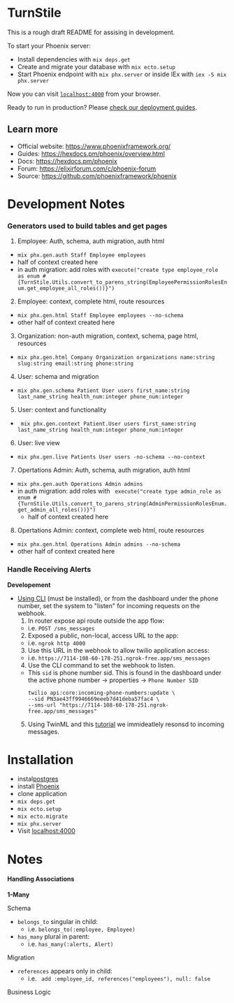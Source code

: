 # TurnStile

This is a rough draft README for assising in development.

To start your Phoenix server:

  * Install dependencies with `mix deps.get`
  * Create and migrate your database with `mix ecto.setup`
  * Start Phoenix endpoint with `mix phx.server` or inside IEx with `iex -S mix phx.server`

Now you can visit [`localhost:4000`](http://localhost:4000) from your browser.

Ready to run in production? Please [check our deployment guides](https://hexdocs.pm/phoenix/deployment.html).

## Learn more

  * Official website: https://www.phoenixframework.org/
  * Guides: https://hexdocs.pm/phoenix/overview.html
  * Docs: https://hexdocs.pm/phoenix
  * Forum: https://elixirforum.com/c/phoenix-forum
  * Source: https://github.com/phoenixframework/phoenix


# Development Notes

### Generators used to build tables and get pages

1. Employee: Auth, schema, auth migration, auth html 
  - `mix phx.gen.auth Staff Employee employees`  
  - half of context created here
  - in auth migration: add roles with `execute("create type employee_role as enum #{TurnStile.Utils.convert_to_parens_string(EmployeePermissionRolesEnum.get_employee_all_roles())}")` 
2. Employee: context, complete html, route resources 
  - `mix phx.gen.html Staff Employee employees --no-schema`
  - other half of context created here
3. Organization: non-auth migration, context, schema, page html, resources
- `mix phx.gen.html Company Organization organizations name:string slug:string email:string phone:string`
4. User: schema and migration
 - `mix phx.gen.schema Patient User users first_name:string last_name_string health_num:integer phone_num:integer`
5. User: context and functionality
- ` mix phx.gen.context Patient.User users first_name:string last_name_string health_num:integer phone_num:integer`
6. User: live view
-  `mix phx.gen.live Patients User users -no-schema --no-context`
7. Opertations Admin: Auth, schema, auth migration, auth html 
- `mix phx.gen.auth Operations Admin admins`
- in auth migration: add roles with ` execute("create type admin_role as enum #{TurnStile.Utils.convert_to_parens_string(AdminPermissionRolesEnum.get_admin_all_roles())}")`
  - half of context created here
8. Opertations Admin: context, complete web html, route resources 
- `mix phx.gen.html Operations Admin admins --no-schema`
- other half of context created here

### Handle Receiving Alerts
__Developement__
- [Using CLI](https://www.twilio.com/docs/twilio-cli/examples/explore-sms#have-your-phone-number-respond-to-incoming-sms) (must be installed), or from the dashboard under the phone number, set the system to "listen" for incoming requests on the webhook. 
  1. In router expose api route outside the app flow: 
    - i.e. `POST /sms_messages`
  2. Exposed a public, non-local, access URL to the app: 
    - i.e. `ngrok http 4000`
  3. Use this URL in the webhook to allow twilio application access:
    - i.e. `https://7114-108-60-178-251.ngrok-free.app/sms_messages`
  4. Use the CLI command to set the webhook to listen. 
  - This `sid` is phone number sid. This is found in the dashboard under the active phone number -> properties -> `Phone Number SID`
      ``` 
      twilio api:core:incoming-phone-numbers:update \
      --sid PN3ae43ff9946669eeeb7d41deba57fac4 \
      --sms-url "https://7114-108-60-178-251.ngrok-free.app/sms_messages"
      ```
  5. Using TwinML and this [tutorial](https://www.blakedietz.me/blog/2022-03-30/phoenix-twilio/) we immideatlely resonsd to incoming messages.

# Installation

- instal[postgres](https://www.postgresql.org/)
- install [Phoenix](https://hexdocs.pm/phoenix/installation.html) 
- clone application
- `mix deps.get`
- `mix ecto.setup`
- `mix ecto.migrate`
- `mix phx.server`
-  Visit [localhost:4000](http://localhost:4000)

# Notes
#### Handling Associations

__1-Many__

Schema
- `belongs_to` singular in child:   
   - i.e. `belongs_to(:employee, Employee)`
- `has_many` plural in parent: 
  - i.e. `has_many(:alerts, Alert)`

Migration
- `references` appears only in child: 
  - i.e. ` add :employee_id, references("employees"), null: false`

Business Logic